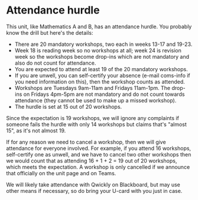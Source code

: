 # Attendance hurdle

This unit, like Mathematics A and B, has an attendance hurdle. You probably know the drill but here's the details:

  - There are 20 mandatory workshops, two each in weeks 13-17 and 19-23.
  - Week 18 is reading week so no workshops at all; week 24 is revision week so the workshops become drop-ins which are not mandatory and also do not count for attendance.
  - You are expected to attend at least 19 of the 20 mandatory workshops.
  - If you are unwell, you can self-certify your absence (e-mail coms-info if you need information on this), then the workshop counts as attended.
  - Workshops are Tuesdays 9am-11am and Fridays 11am-1pm. The drop-ins on Fridays 4pm-5pm are not mandatory and do not count towards attendance (they cannot be used to make up a missed workshop).
  - The hurdle is set at 15 out of 20 workshops. 
  
Since the expectation is 19 workshops, we will ignore any complaints if someone fails the hurdle with only 14 workshops but claims that's "almost 15", as it's not almost 19.

If for any reason we need to cancel a workshop, then we will give attendance for everyone involved. For example, if you attend 16 workshops, self-certify one as unwell, and we have to cancel two other workshops then we would count that as attending 16 + 1 + 2 = 19 out of 20 workshops, which meets the expectation. A workshop is only cancelled if we announce that officially on the unit page and on Teams.

We will likely take attendance with Qwickly on Blackboard, but may use other
means if necessary, so do bring your U-card with you just in case.
